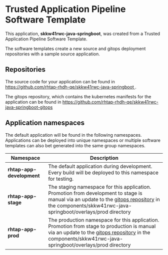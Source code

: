 # Trusted Application Pipeline Software Template

This application, **skkw41rwc-java-springboot**, was created from a Trusted Application Pipeline Software Template.

The software templates create a new source and gitops deployment repositories with a sample source application. 

## Repositories

The source code for your application can be found in [https://github.com/rhtap-rhdh-qe/skkw41rwc-java-springboot ](https://github.com/rhtap-rhdh-qe/skkw41rwc-java-springboot ).
 
The gitops repository, which contains the kubernetes manifests for the application can be found in 
[https://github.com/rhtap-rhdh-qe/skkw41rwc-java-springboot-gitops ](https://github.com/rhtap-rhdh-qe/skkw41rwc-java-springboot-gitops ) 

## Application namespaces 

The default application will be found in the following namespaces. Applications can be deployed into unique namespaces or multiple software templates can also bet generated into the same group namespaces.  

|  Namespace   |  Description   |  
| -------- | -------- |   
| **rhtap-app-development** | The default application during development. Every build will be deployed to this namespace for testing. | 
| **rhtap-app-stage** | The staging namespace for this application. Promotion from development to stage is manual via an update to the [gitops repository](https://github.com/rhtap-rhdh-qe/skkw41rwc-java-springboot-gitops ) in the components/skkw41rwc-java-springboot/overlays/prod directory |  
| **rhtap-app-prod** | The production namespace for this application. Promotion from stage to production is manual via an update to the [gitops repository](https://github.com/rhtap-rhdh-qe/skkw41rwc-java-springboot-gitops ) in the components/skkw41rwc-java-springboot/overlays/prod directory | 